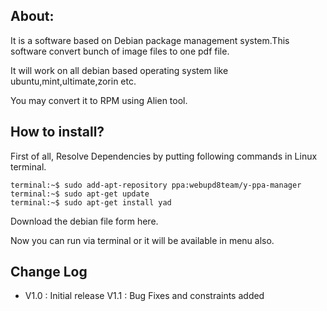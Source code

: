 ##  About:

It is a software based on Debian package management system.This software convert bunch of image files to one pdf file.

It will work on all debian based operating system like ubuntu,mint,ultimate,zorin etc.

You may convert it to RPM using Alien tool.

## How to install?

First of all, Resolve Dependencies by putting following commands in Linux terminal.
    
    terminal:~$ sudo add-apt-repository ppa:webupd8team/y-ppa-manager  
    terminal:~$ sudo apt-get update  
    terminal:~$ sudo apt-get install yad
    

Download the debian file form here.

Now you can run via terminal or it will be available in menu also.
 
 

## Change Log

 - V1.0 : Initial release V1.1 : Bug Fixes and constraints added